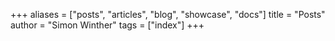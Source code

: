 +++
aliases = ["posts", "articles", "blog", "showcase", "docs"]
title = "Posts"
author = "Simon Winther"
tags = ["index"]
+++
